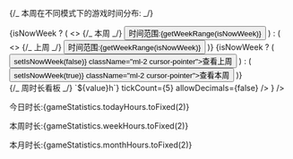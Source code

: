 {/_ 本周在不同模式下的游戏时间分布: _/}

<div className="flex flex-row justify-center">
{isNowWeek ? (
<>
{/_ 本周 _/}
<button className="ml-2">时间范围:{getWeekRange(isNowWeek)}</button>
</>
) : (
<>
{/_ 上周 _/}
<button className="ml-2">时间范围:{getWeekRange(isNowWeek)}</button>
</>
)}
{isNowWeek ? (
<button onClick={() => setIsNowWeek(false)} className="ml-2 cursor-pointer">查看上周</button>
) : (
<button onClick={() => setIsNowWeek(true)} className="ml-2 cursor-pointer">查看本周</button>
)}
</div>
<div className="flex h-75 w-full flex-row">
{/_ 周时长看板 _/}
<ResponsiveContainer width="75%" height="100%">
<AreaChart
width={500}
height={400}
data={data}
margin={{
                top: 0,
                right: 0,
                left: 30,
                bottom: 0,
              }}
className="p-2" >
<CartesianGrid strokeDasharray="3 3" />
<XAxis dataKey="name" />
<YAxis
domain={[0, 'dataMax']}
tickFormatter={(value) => `${value}h`}
tickCount={5}
allowDecimals={false}
/>
<Tooltip content={<CustomTooltip />} />
<Legend />
<Area
                type="monotone"
                dataKey="普通模式"
                stackId="1"
                stroke="#8884d8"
                fill="#8884d8"
              />
<Area
                type="monotone"
                dataKey="快速模式"
                stackId="1"
                stroke="#82ca9d"
                fill="#82ca9d"
              />
<Area
                type="monotone"
                dataKey="挂机模式"
                stackId="1"
                stroke="#ffc658"
                fill="#ffc658"
              />
<Area
                type="monotone"
                dataKey="沉浸模式"
                stackId="1"
                stroke="#ff7300"
                fill="#ff7300"
              />
</AreaChart>
</ResponsiveContainer>
<div className="flex flex-col">
<p>今日时长:{gameStatistics.todayHours.toFixed(2)}</p>
<p>本周时长:{gameStatistics.weekHours.toFixed(2)}</p>
<p>本月时长:{gameStatistics.monthHours.toFixed(2)}</p>
</div>
</div>
